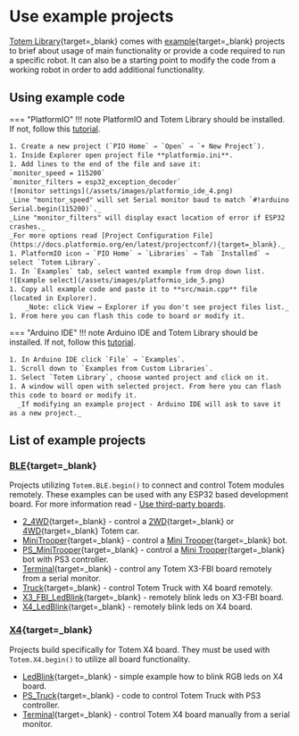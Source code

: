 # Use example projects

[Totem Library](https://github.com/totemmaker/TotemArduino/){target=_blank} comes with [example](https://github.com/totemmaker/TotemArduino/tree/master/examples){target=_blank} projects to brief about usage of main functionality or provide a code required to run a specific robot. It can also be a starting point to modify the code from a working robot in order to add additional functionality.

## Using example code

=== "PlatformIO"
    !!! note
        PlatformIO and Totem Library should be installed. If not, follow this [tutorial](/tutorials/01.ArduinoSetup).

    1. Create a new project (`PIO Home` → `Open` → `+ New Project`).
    1. Inside Explorer open project file **platformio.ini**.
    1. Add lines to the end of the file and save it:  
    `monitor_speed = 115200`  
    `monitor_filters = esp32_exception_decoder`  
    ![monitor settings](/assets/images/platformio_ide_4.png)  
    _Line "monitor_speed" will set Serial monitor baud to match `#!arduino Serial.begin(115200)`._  
    _Line "monitor_filters" will display exact location of error if ESP32 crashes._  
    _For more options read [Project Configuration File](https://docs.platformio.org/en/latest/projectconf/){target=_blank}._  
    1. PlatformIO icon → `PIO Home` → `Libraries` → Tab `Installed` → select `Totem Library`.  
    1. In `Examples` tab, select wanted example from drop down list.
    ![Example select](/assets/images/platformio_ide_5.png)
    1. Copy all example code and paste it to **src/main.cpp** file (located in Explorer).  
        _Note: click View → Explorer if you don't see project files list._  
    1. From here you can flash this code to board or modify it.

=== "Arduino IDE"
    !!! note
        Arduino IDE and Totem Library should be installed. If not, follow this [tutorial](/tutorials/01.ArduinoSetup).

    1. In Arduino IDE click `File` → `Examples`.
    1. Scroll down to `Examples from Custom Libraries`.
    1. Select `Totem Library`, choose wanted project and click on it.
    1. A window will open with selected project. From here you can flash this code to board or modify it.  
      _If modifying an example project - Arduino IDE will ask to save it as a new project._

## List of example projects

### [BLE](https://github.com/totemmaker/TotemArduino/tree/master/examples/BLE){target=_blank}

Projects utilizing `Totem.BLE.begin()` to connect and control Totem modules remotely. These examples can be used with any ESP32 based development board. For more information read - [Use third-party boards](/tutorials/02.UseThirdParty).

* [2_4WD](https://github.com/totemmaker/TotemArduino/tree/master/examples/BLE/2_4WD/2_4WD.ino){target=_blank} - control a [2WD](https://totemmaker.net/product/diy-smartphone-bluetooth-controlled-2wd-motor-wheel-kit/){target=_blank} or [4WD](https://totemmaker.net/product/diy-smartphone-controlled-4wd-motor-wheel-kit/){target=_blank} Totem car.  
* [MiniTrooper](https://github.com/totemmaker/TotemArduino/tree/master/examples/BLE/MiniTrooper/MiniTrooper.ino){target=_blank} - control a [Mini Trooper](https://totemmaker.net/product/mini-trooper/){target=_blank} bot.  
* [PS_MiniTrooper](https://github.com/totemmaker/TotemArduino/tree/master/examples/BLE/PS_MiniTrooper/PS_MiniTrooper.ino){target=_blank} - control a [Mini Trooper](https://totemmaker.net/product/mini-trooper/){target=_blank} bot with PS3 controller.  
* [Terminal](https://github.com/totemmaker/TotemArduino/tree/master/examples/BLE/Terminal/Terminal.ino){target=_blank} - control any Totem X3-FBI board remotely from a serial monitor.  
* [Truck](https://github.com/totemmaker/TotemArduino/tree/master/examples/BLE/Truck/Truck.ino){target=_blank} - control Totem Truck with X4 board remotely.  
* [X3_FBI_LedBlink](https://github.com/totemmaker/TotemArduino/tree/master/examples/BLE/X3_FBI_LedBlink/X3_FBI_LedBlink.ino){target=_blank} - remotely blink leds on X3-FBI board.  
* [X4_LedBlink](https://github.com/totemmaker/TotemArduino/tree/master/examples/BLE/X4_LedBlink/X4_LedBlink.ino){target=_blank} - remotely blink leds on X4 board.  

### [X4](https://github.com/totemmaker/TotemArduino/tree/master/examples/X4){target=_blank}

Projects build specifically for Totem X4 board. They must be used with `Totem.X4.begin()` to utilize all board functionality.

* [LedBlink](https://github.com/totemmaker/TotemArduino/tree/master/examples/X4/LedBlink/LedBlink.ino){target=_blank} - simple example how to blink RGB leds on X4 board.  
* [PS_Truck](https://github.com/totemmaker/TotemArduino/tree/master/examples/X4/PS_Truck/PS_Truck.ino){target=_blank} - code to control Totem Truck with PS3 controller.  
* [Terminal](https://github.com/totemmaker/TotemArduino/tree/master/examples/X4/Terminal/Terminal.ino){target=_blank} - control Totem X4 board manually from a serial monitor.  
